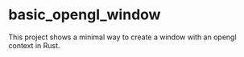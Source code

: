# basic_opengl_window

This project shows a minimal way to create a window with an opengl context in Rust.
